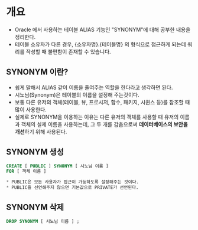 # 개요 
- Oracle 에서 사용하는 테이블 ALIAS 기능인 "SYNONYM"에 대해 공부한 내용을 정리한다. 
- 테이블 소유자가 다른 경우, {소유자명}.{테이블명} 의 형식으로 접근하게 되는데 쿼리를 작성할 때 불편함이 존재할 수 있습니다. 


## SYNONYM 이란? 
- 쉽게 말해서 ALIAS 같이 이름을 줄여주는 역할을 한다라고 생각하면 된다.
- 시노님(Synonym)은 테이블의 이름을 설정해 주는것이다.
- 보통 다른 유저의 객체(테이블, 뷰, 프로시저, 함수, 패키지, 시퀀스 등)를 참조할 때 많이 사용한다.
- 실제로 SYNONYM을 이용하는 이유는 다른 유저의 객체를 사용할 때 유저의 이름과 객체의 실제 이름을 사용하는데, 그 두 개를 감춤으로써 **데이터베이스의 보안을 개선**하기 위해 사용된다.

## SYNONYM 생성
```sql 
CREATE [ PUBLIC ] SYNONYM [ 시노님 이름 ]
FOR [ 객체 이름 ]

* PUBLIC은 모든 사용자가 접근이 가능하도록 설정해주는 것이다.
* PUBLIC을 선언해주지 않으면 기본값으로 PRIVATE가 선언된다.
```

## SYNONYM 삭제
```sql 
DROP SYNONYM [ 시노님 이름 ] ;
```
